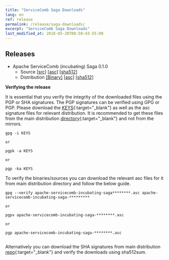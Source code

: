 ```yaml
---
title: "ServiceComb Saga Downloads"
lang: en
ref: release
permalink: /release/saga-downloads/
excerpt: "ServiceComb Saga Downloads"
last_modified_at: 2018-03-28T00:50:43-55:00
---
```


## Releases

* Apache ServiceComb (incubating) Saga 0.1.0
    - Source [[src]](https://apache.org/dyn/closer.cgi/incubator/servicecomb/incubator-servicecomb-saga/0.1.0/apache-servicecomb-incubating-saga-distribution-0.1.0-src.zip) [[asc]](https://www.apache.org/dist/incubator/servicecomb/incubator-servicecomb-saga/0.1.0/apache-servicecomb-incubating-saga-distribution-0.1.0-src.zip.asc) [[sha512]](https://www.apache.org/dist/incubator/servicecomb/incubator-servicecomb-saga/0.1.0/apache-servicecomb-incubating-saga-distribution-0.1.0-src.zip.sha512)
    - Distribution [[Binary]](https://apache.org/dyn/closer.cgi/incubator/servicecomb/incubator-servicecomb-saga/0.1.0/apache-servicecomb-incubating-saga-distribution-0.1.0-bin.zip) [[asc]](https://www.apache.org/dist/incubator/servicecomb/incubator-servicecomb-saga/0.1.0/apache-servicecomb-incubating-saga-distribution-0.1.0-bin.zip.asc) [[sha512]](https://www.apache.org/dist/incubator/servicecomb/incubator-servicecomb-saga/0.1.0/apache-servicecomb-incubating-saga-distribution-0.1.0-bin.zip.sha512)


**Verifying the release**

It is essential that you verify the integrity of the downloaded files using the PGP or SHA signatures.
 The PGP signatures can  be verified using GPG or PGP. 
 Please download the [KEYS](https://www.apache.org/dist/incubator/servicecomb/KEYS){:target="_blank"} as well as the asc signature files for relevant distribution. It is recommended to get these files from the main distribution [directory](https://www.apache.org/dist/incubator/servicecomb/incubator-servicecomb-saga/){:target="_blank"} and not from the mirrors.
 ```
 gpg -i KEYS
 
 or
 
 pgpk -a KEYS
 
 or
 
 pgp -ka KEYS

```

To verify the binaries/sources you can download the relevant asc files for it from main distribution directory and follow the below guide.

```
gpg --verify apache-servicecomb-incubating-saga********.asc apache-servicecomb-incubating-saga-*********

or

pgpv apache-servicecomb-incubating-saga-********.asc

or 

pgp apache-servicecomb-incubating-saga-********.asc


```

Alternatively you can download the SHA signatures from main distribution [repo](https://www.apache.org/dist/incubator/servicecomb/incubator-servicecomb-saga/){:target="_blank"} and verify the downloads using sha512sum.
